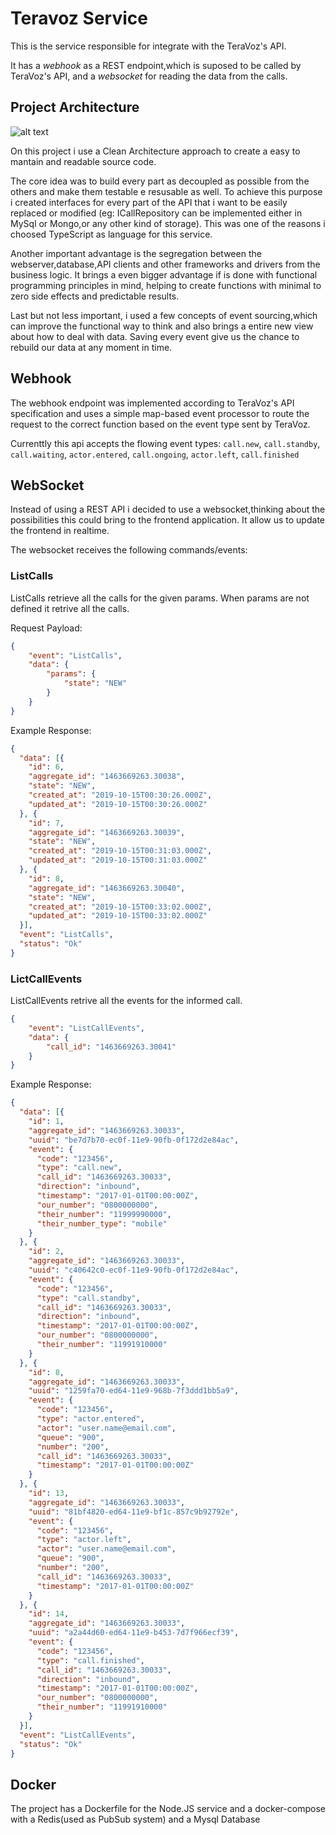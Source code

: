 # Teravoz Service

This is the service responsible for integrate with the TeraVoz's API.

It has a _webhook_ as a REST endpoint,which is suposed to be called by TeraVoz's API, and a _websocket_ for reading the data from the calls.

## Project Architecture

![alt text](https://miro.medium.com/max/720/1*D1EvAeK74Gry46JMZM4oOQ.png "Clean Architecture")

On this project i use a Clean Architecture approach to create a easy to mantain and readable source code.

The core idea was to build every part as decoupled as possible from the others and make them testable e resusable as well. To achieve this purpose i created interfaces for every part of the API that i want to be easily replaced or modified (eg: ICallRepository can be implemented either in MySql or Mongo,or any other kind of storage). This was one of the reasons i choosed TypeScript as language for this service.

Another important advantage is the segregation between the webserver,database,API clients and other frameworks and drivers from the business logic. It brings a even bigger advantage if is done with functional programming principles in mind, helping to create functions with minimal to zero side effects and predictable results.

Last but not less important, i used a few concepts of event sourcing,which can improve the functional way to think and also brings a entire new view about how to deal with data. Saving every event give us the chance to rebuild our data at any moment in time.

## Webhook

The webhook endpoint was implemented according to TeraVoz's API specification and uses a simple map-based event processor to route the request to the correct function based on the event type sent by TeraVoz.

Currenttly this api accepts the flowing event types:
`call.new`, `call.standby`, `call.waiting`, `actor.entered`, `call.ongoing`, `actor.left`, `call.finished`

## WebSocket

Instead of using a REST API i decided to use a websocket,thinking about the possibilities this could bring to the frontend application. It allow us to update the frontend in realtime.

The websocket receives the following commands/events:

### ListCalls

ListCalls retrieve all the calls for the given params. When params are not defined it retrive all the calls.

Request Payload:
```json
{
    "event": "ListCalls",
    "data": {
        "params": {
            "state": "NEW"
        }
    }
}
```

Example Response: 

```json
{
  "data": [{
    "id": 6,
    "aggregate_id": "1463669263.30038",
    "state": "NEW",
    "created_at": "2019-10-15T00:30:26.000Z",
    "updated_at": "2019-10-15T00:30:26.000Z"
  }, {
    "id": 7,
    "aggregate_id": "1463669263.30039",
    "state": "NEW",
    "created_at": "2019-10-15T00:31:03.000Z",
    "updated_at": "2019-10-15T00:31:03.000Z"
  }, {
    "id": 8,
    "aggregate_id": "1463669263.30040",
    "state": "NEW",
    "created_at": "2019-10-15T00:33:02.000Z",
    "updated_at": "2019-10-15T00:33:02.000Z"
  }],
  "event": "ListCalls",
  "status": "Ok"
}
```

### LictCallEvents

ListCallEvents retrive all the events for the informed call.

```json
{
    "event": "ListCallEvents",
    "data": {
        "call_id": "1463669263.30041"
    }
}
```

Example Response: 

```json
{
  "data": [{
    "id": 1,
    "aggregate_id": "1463669263.30033",
    "uuid": "be7d7b70-ec0f-11e9-90fb-0f172d2e84ac",
    "event": {
      "code": "123456",
      "type": "call.new",
      "call_id": "1463669263.30033",
      "direction": "inbound",
      "timestamp": "2017-01-01T00:00:00Z",
      "our_number": "0800000000",
      "their_number": "11999990000",
      "their_number_type": "mobile"
    }
  }, {
    "id": 2,
    "aggregate_id": "1463669263.30033",
    "uuid": "c40642c0-ec0f-11e9-90fb-0f172d2e84ac",
    "event": {
      "code": "123456",
      "type": "call.standby",
      "call_id": "1463669263.30033",
      "direction": "inbound",
      "timestamp": "2017-01-01T00:00:00Z",
      "our_number": "0800000000",
      "their_number": "11991910000"
    }
  }, {
    "id": 8,
    "aggregate_id": "1463669263.30033",
    "uuid": "1259fa70-ed64-11e9-968b-7f3ddd1bb5a9",
    "event": {
      "code": "123456",
      "type": "actor.entered",
      "actor": "user.name@email.com",
      "queue": "900",
      "number": "200",
      "call_id": "1463669263.30033",
      "timestamp": "2017-01-01T00:00:00Z"
    }
  }, {
    "id": 13,
    "aggregate_id": "1463669263.30033",
    "uuid": "81bf4820-ed64-11e9-bf1c-857c9b92792e",
    "event": {
      "code": "123456",
      "type": "actor.left",
      "actor": "user.name@email.com",
      "queue": "900",
      "number": "200",
      "call_id": "1463669263.30033",
      "timestamp": "2017-01-01T00:00:00Z"
    }
  }, {
    "id": 14,
    "aggregate_id": "1463669263.30033",
    "uuid": "a2a44d60-ed64-11e9-b453-7d7f966ecf39",
    "event": {
      "code": "123456",
      "type": "call.finished",
      "call_id": "1463669263.30033",
      "direction": "inbound",
      "timestamp": "2017-01-01T00:00:00Z",
      "our_number": "0800000000",
      "their_number": "11991910000"
    }
  }],
  "event": "ListCallEvents",
  "status": "Ok"
}
```

## Docker

The project has a Dockerfile for the Node.JS service and a docker-compose with a Redis(used as PubSub system) and a Mysql Database